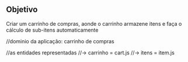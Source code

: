 ## Objetivo 

Criar um carrinho de compras, aonde o carrinho armazene itens e faça o cálculo de sub-itens automaticamente 

//dominio da aplicação: carrinho de compras

//as entidades representadas
//-> carrinho = cart.js
//-> itens = item.js
